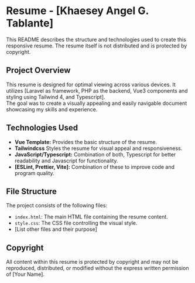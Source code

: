 # Resume - [Khaesey Angel G. Tablante]

This README describes the structure and technologies used to create this responsive resume.  The resume itself is not distributed and is protected by copyright.


## Project Overview

This resume is designed for optimal viewing across various devices. It utilizes [Laravel as framework, PHP as the backend, Vue3 components and styling using Tailwind 4, and Typescript].  
The goal was to create a visually appealing and easily navigable document showcasing my skills and experience.


## Technologies Used

* **Vue Template:**  Provides the basic structure of the resume.
* **Tailwindcss**  Styles the resume for visual appeal and responsiveness.  
* **JavaScript/Typescript:**  Combination of both, Typescript for better readability and Javascript for functionality.
* **[ESLint, Prettier, Vite]:** Combination of these to improve code and program quality.


## File Structure

The project consists of the following files:

* `index.html`: The main HTML file containing the resume content.
* `style.css`:  The CSS file controlling the visual style.
* [List other files and their purpose]


## Copyright

All content within this resume is protected by copyright and may not be reproduced, distributed, or modified without the express written permission of [Your Name].
